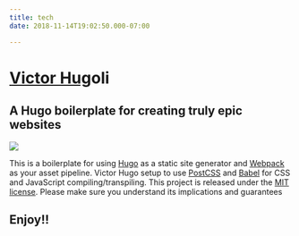 ```yaml
---
title: tech
date: 2018-11-14T19:02:50.000-07:00

---
```

# [Victor Hug](https://github.com/netlify-templates/victor-hugo)oli

## A Hugo boilerplate for creating truly epic websites

![](https://hebammekim.netlify.app/.netlify/large-media/upload/screenshot-2021-03-10-at-13-35-52.png)

This is a boilerplate for using [Hugo](https://gohugo.io/) as a static site generator and [Webpack](https://webpack.js.org/) as your asset pipeline. Victor Hugo setup to use [PostCSS](http://postcss.org/) and [Babel](https://babeljs.io/) for CSS and JavaScript compiling/transpiling. This project is released under the [MIT license](LICENSE). Please make sure you understand its implications and guarantees

## Enjoy!!